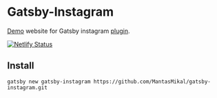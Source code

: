 # Gatsby-Instagram
[Demo](https://gatsby-instagram.netlify.com) website for Gatsby instagram [plugin](https://github.com/MantasMikal/gatsby-source-instagram-all).

[![Netlify Status](https://api.netlify.com/api/v1/badges/1053a15a-5f1e-404c-a615-d598e6015761/deploy-status)](https://app.netlify.com/sites/gatsby-instagram/deploys)

## Install
  `gatsby new gatsby-instagram https://github.com/MantasMikal/gatsby-instagram.git`
